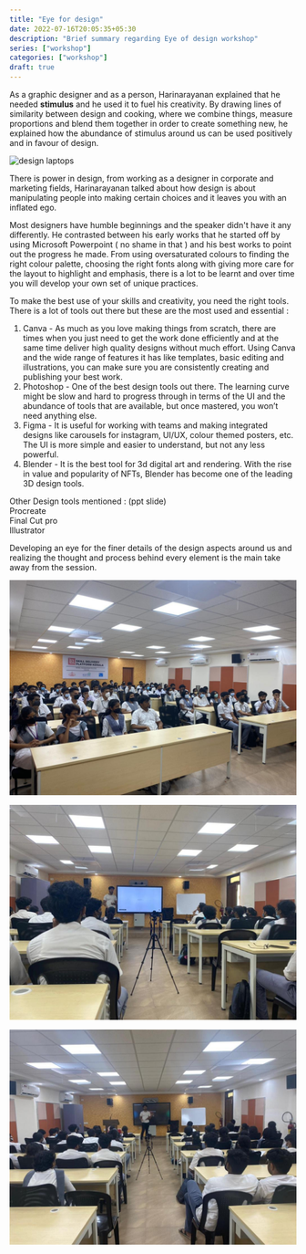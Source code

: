 ```yaml
---
title: "Eye for design"
date: 2022-07-16T20:05:35+05:30
description: "Brief summary regarding Eye of design workshop"
series: ["workshop"]
categories: ["workshop"]
draft: true
---
```


As a graphic designer and as a person, Harinarayanan explained that he needed **stimulus** and he used it to fuel his creativity. By drawing lines of similarity between design and cooking, where we combine things, measure proportions and blend them together in order to create something new, he explained how the abundance of stimulus around us can be used positively and in favour of design.

![design laptops](https://images.pexels.com/photos/326502/pexels-photo-326502.jpeg)

There is power in design, from working as a designer in corporate and marketing fields, Harinarayanan talked about how design is about manipulating people into making certain choices and it leaves you with an inflated ego.

Most designers have humble beginnings and the speaker didn't have it any differently. He contrasted between his early works that he started off by using Microsoft Powerpoint ( no shame in that ) and his best works to point out the progress he made. From using oversaturated colours to finding the right colour palette, choosing the right fonts along with giving more care for the layout to highlight and emphasis, there is a lot to be learnt and over time you will develop your own set of unique practices.

To make the best use of your skills and creativity, you need the right tools. There is a lot of tools out there but these are the most used and essential :

1. Canva - As much as you love making things from scratch, there are times when you just need to get the work done efficiently and at the same time deliver high quality designs without much effort. Using Canva and the wide range of features it has like templates, basic editing and illustrations, you can make sure you are consistently creating and publishing your best work.
2. Photoshop - One of the best design tools out there. The learning curve might be slow and hard to progress through in terms of the UI and the abundance of tools that are available, but once mastered, you won’t need anything else.
3. Figma - It is useful for working with teams and making integrated designs like carousels for instagram, UI/UX, colour themed posters, etc. The UI is more simple and easier to understand, but not any less powerful.
4. Blender - It is the best tool for 3d digital art and rendering. With the rise in value and popularity of NFTs, Blender has become one of the leading 3D design tools.

Other Design tools mentioned : (ppt slide) \
Procreate \
Final Cut pro \
Illustrator

Developing an eye for the finer details of the design aspects around us and realizing the thought and process behind every element is the main take away from the session.

![workshop](/images/eye_for_design/img3.jpeg)

![workshop](/images/eye_for_design/img1.jpeg)

![workshop](/images/eye_for_design/img2.jpeg)
